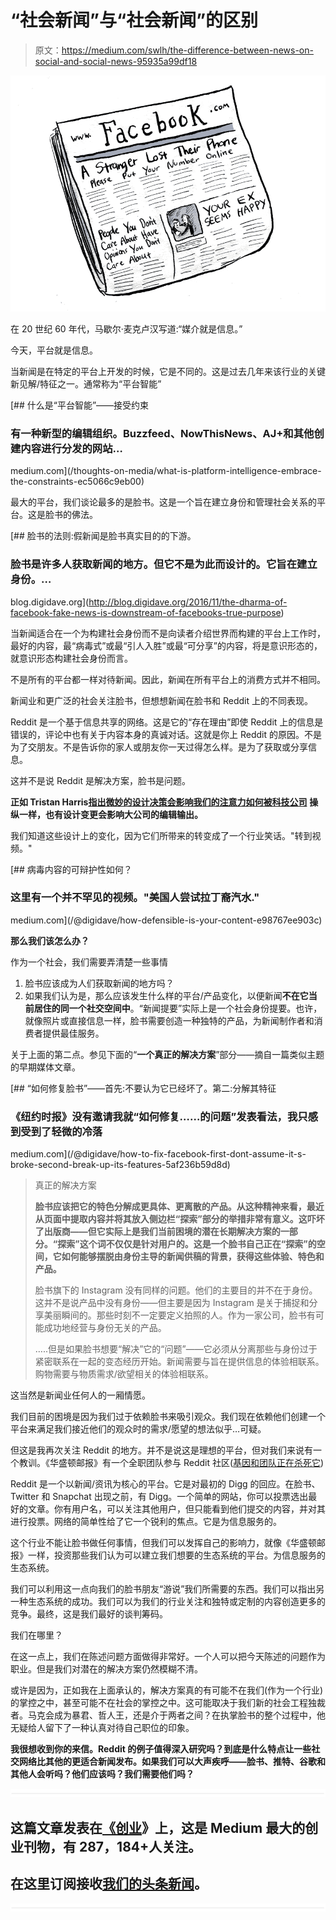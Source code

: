 # “社会新闻”与“社会新闻”的区别

> 原文：<https://medium.com/swlh/the-difference-between-news-on-social-and-social-news-95935a99df18>

![](img/bb5bfadbfe62f17e994ce244b82664af.png)

在 20 世纪 60 年代，马歇尔·麦克卢汉写道:“媒介就是信息。”

今天，平台就是信息。

当新闻是在特定的平台上开发的时候，它是不同的。这是过去几年来该行业的关键新见解/特征之一。通常称为“平台智能”

[](/thoughts-on-media/what-is-platform-intelligence-embrace-the-constraints-ec5066c9eb00) [## 什么是“平台智能”——接受约束

### 有一种新型的编辑组织。Buzzfeed、NowThisNews、AJ+和其他创建内容进行分发的网站…

medium.com](/thoughts-on-media/what-is-platform-intelligence-embrace-the-constraints-ec5066c9eb00) 

最大的平台，我们谈论最多的是脸书。这是一个旨在建立身份和管理社会关系的平台。这是脸书的佛法。

[](http://blog.digidave.org/2016/11/the-dharma-of-facebook-fake-news-is-downstream-of-facebooks-true-purpose) [## 脸书的法则:假新闻是脸书真实目的的下游。

### 脸书是许多人获取新闻的地方。但它不是为此而设计的。它旨在建立身份。…

blog.digidave.org](http://blog.digidave.org/2016/11/the-dharma-of-facebook-fake-news-is-downstream-of-facebooks-true-purpose) 

当新闻适合在一个为构建社会身份而不是向读者介绍世界而构建的平台上工作时，最好的内容，最“病毒式”或最“引人入胜”或最“可分享”的内容，将是意识形态的，就意识形态构建社会身份而言。

不是所有的平台都一样对待新闻。因此，新闻在所有平台上的消费方式并不相同。

新闻业和更广泛的社会关注脸书，但想想新闻在脸书和 Reddit 上的不同表现。

Reddit 是一个基于信息共享的网络。这是它的“存在理由”即使 Reddit 上的信息是错误的，评论中也有关于内容本身的真诚对话。这就是你上 Reddit 的原因。不是为了交朋友。不是告诉你的家人或朋友你一天过得怎么样。是为了获取或分享信息。

这并不是说 Reddit 是解决方案，脸书是问题。

**正如 Tristan Harris**[**指出微妙的设计决策会影响我们的注意力如何被科技公司**](https://www.theverge.com/2018/1/17/16903844/time-well-spent-facebook-tristan-harris-mark-zuckerberg) **操纵一样，也有设计变更会影响大公司的编辑输出。**

我们知道这些设计上的变化，因为它们所带来的转变成了一个行业笑话。"转到视频。"

[](/@digidave/how-defensible-is-your-content-e98767ee903c) [## 病毒内容的可辩护性如何？

### 这里有一个并不罕见的视频。"美国人尝试拉丁裔汽水."

medium.com](/@digidave/how-defensible-is-your-content-e98767ee903c) 

**那么我们该怎么办？**

作为一个社会，我们需要弄清楚一些事情

1.  脸书应该成为人们获取新闻的地方吗？
2.  如果我们认为是，那么应该发生什么样的平台/产品变化，以便新闻**不在它当前居住的同一个社交空间中**。“新闻提要”实际上是一个社会身份提要。也许，就像照片或直接信息一样，脸书需要创造一种独特的产品，为新闻制作者和消费者提供最佳服务。

关于上面的第二点。参见下面的“**一个真正的解决方案**”部分——摘自一篇类似主题的早期媒体文章。

 [## “如何修复脸书”——首先:不要认为它已经坏了。第二:分解其特征

### 《纽约时报》没有邀请我就“如何修复……的问题”发表看法，我只感到受到了轻微的冷落

medium.com](/@digidave/how-to-fix-facebook-first-dont-assume-it-s-broke-second-break-up-its-features-5af236b59d8d) 

> 真正的解决方案
> 
> **脸书应该把它的特色分解成更具体、更离散的产品。从这种精神来看，最近从页面中提取内容并将其放入侧边栏“探索”部分的举措非常有意义。这吓坏了出版商——但它实际上是我们当前困境的潜在长期解决方案的一部分。“探索”这个词不仅仅是针对用户的。这是一个脸书自己正在“探索”的空间，它如何能够摆脱由身份主导的新闻供稿的背景，获得这些体验、特色和产品。**
> 
> 脸书旗下的 Instagram 没有同样的问题。他们的主要目的并不在于身份。这并不是说产品中没有身份——但主要是因为 Instagram 是关于捕捉和分享美丽瞬间的。那些时刻不一定要定义拍照的人。作为一家公司，脸书有可能成功地经营与身份无关的产品。
> 
> …..但是如果脸书想要“解决”它的“问题”——它必须从分离那些与身份过于紧密联系在一起的变态经历开始。新闻需要与旨在提供信息的体验相联系。购物需要与物质需求/欲望相关的体验相联系。

这当然是新闻业任何人的一厢情愿。

我们目前的困境是因为我们过于依赖脸书来吸引观众。我们现在依赖他们创建一个平台来满足我们接近他们的观众时的需求/愿望的想法似乎…可疑。

但这是我再次关注 Reddit 的地方。并不是说这是理想的平台，但对我们来说有一个教训。《华盛顿邮报》有一个全职团队参与 Reddit 社区([基因和团队正在杀死它](https://www.reddit.com/r/IAmA/comments/6bq6yz/hi_there_were_uwashingtonpost_more_specifically/))

Reddit 是一个以新闻/资讯为核心的平台。它是对最初的 Digg 的回应。在脸书、Twitter 和 Snapchat 出现之前，有 Digg。一个简单的网站，你可以投票选出最好的文章。你有用户名，可以关注其他用户，但只能看到他们提交的内容，并对其进行投票。网络的简单性给了它一个锐利的焦点。它是为信息服务的。

这个行业不能让脸书做任何事情，但我们可以发挥自己的影响力，就像《华盛顿邮报》一样，投资那些我们认为可以建立我们想要的生态系统的平台。为信息服务的生态系统。

我们可以利用这一点向我们的脸书朋友“游说”我们所需要的东西。我们可以指出另一种生态系统的成功。我们可以为我们的行业关注和独特或定制的内容创造更多的竞争。最终，这是我们最好的谈判筹码。

我们在哪里？

在这一点上，我们在陈述问题方面做得非常好。一个人可以把今天陈述的问题作为职业。但是我们对潜在的解决方案仍然模糊不清。

或许是因为，正如我在上面承认的，解决方案真的有可能不在我们(作为一个行业)的掌控之中，甚至可能不在社会的掌控之中。这可能取决于我们新的社会工程独裁者。马克会成为暴君、哲人王，还是介于两者之间？在执掌脸书的整个过程中，他无疑给人留下了一种认真对待自己职位的印象。

**我很想收到你的来信。Reddit 的例子值得深入研究吗？到底是什么特点让一些社交网络比其他的更适合新闻发布。如果我们可以大声疾呼——脸书、推特、谷歌和其他人会听吗？他们应该吗？我们需要他们吗？**

![](img/731acf26f5d44fdc58d99a6388fe935d.png)

## 这篇文章发表在[《创业](https://medium.com/swlh)》上，这是 Medium 最大的创业刊物，有 287，184+人关注。

## 在这里订阅接收[我们的头条新闻](http://growthsupply.com/the-startup-newsletter/)。

![](img/731acf26f5d44fdc58d99a6388fe935d.png)